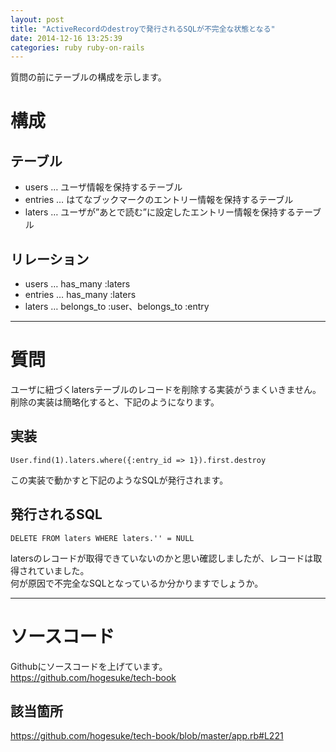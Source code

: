 ```yaml
---
layout: post
title: "ActiveRecordのdestroyで発行されるSQLが不完全な状態となる"
date: 2014-12-16 13:25:39
categories: ruby ruby-on-rails
---
```

<p>質問の前にテーブルの構成を示します。 </p>

<h1>構成</h1>

<h2>テーブル</h2>

<ul>
<li>users … ユーザ情報を保持するテーブル  </li>
<li>entries … はてなブックマークのエントリー情報を保持するテーブル  </li>
<li>laters … ユーザが”あとで読む”に設定したエントリー情報を保持するテーブル  </li>
</ul>

<h2>リレーション</h2>

<ul>
<li>users … has_many :laters  </li>
<li>entries … has_many :laters  </li>
<li>laters … belongs_to :user、belongs_to :entry  </li>
</ul>

<hr>

<h1>質問</h1>

<p>ユーザに紐づくlatersテーブルのレコードを削除する実装がうまくいきません。<br>
削除の実装は簡略化すると、下記のようになります。 </p>

<h2>実装</h2>

<pre><code>User.find(1).laters.where({:entry_id =&gt; 1}).first.destroy
</code></pre>

<p>この実装で動かすと下記のようなSQLが発行されます。 </p>

<h2>発行されるSQL</h2>

<pre><code>DELETE FROM laters WHERE laters.'' = NULL
</code></pre>

<p>latersのレコードが取得できていないのかと思い確認しましたが、レコードは取得されていました。<br>
何が原因で不完全なSQLとなっているか分かりますでしょうか。  </p>

<hr>

<h1>ソースコード</h1>

<p>Githubにソースコードを上げています。<br>
<a href="https://github.com/hogesuke/tech-book" rel="nofollow">https://github.com/hogesuke/tech-book</a>  </p>

<h2>該当箇所</h2>

<p><a href="https://github.com/hogesuke/tech-book/blob/master/app.rb#L221" rel="nofollow">https://github.com/hogesuke/tech-book/blob/master/app.rb#L221</a></p>
